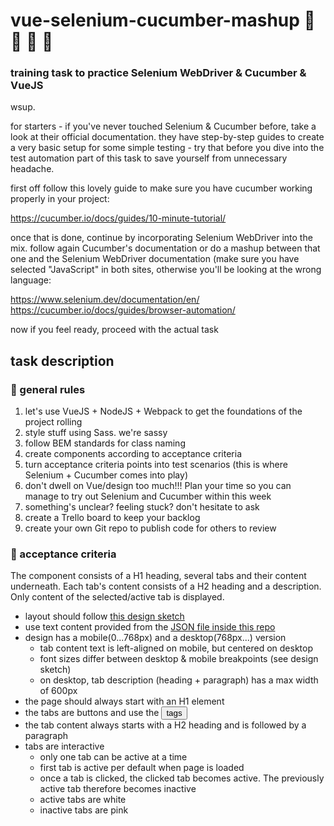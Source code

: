 # vue-selenium-cucumber-mashup :cucumber: :green_heart: :cucumber: :green_heart:
### training task to practice Selenium WebDriver & Cucumber & VueJS


wsup.

for starters - if you've never touched Selenium & Cucumber before, take a look at their official documentation. they have step-by-step guides to create a very basic setup for some simple testing - try that before you dive into the test automation part of this task to save yourself from unnecessary headache.

first off follow this lovely guide to make sure you have cucumber working properly in your project:

https://cucumber.io/docs/guides/10-minute-tutorial/

once that is done, continue by incorporating Selenium WebDriver into the mix. follow again Cucumber's documentation or do a mashup between that one and the Selenium WebDriver documentation (make sure you have selected "JavaScript" in both sites, otherwise you'll be looking at the wrong language:

https://www.selenium.dev/documentation/en/
https://cucumber.io/docs/guides/browser-automation/

now if you feel ready, proceed with the actual task

## task description

### :cucumber: general rules

1. let's use VueJS + NodeJS + Webpack to get the foundations of the project rolling
2. style stuff using Sass. we're sassy
3. follow BEM standards for class naming
4. create components according to acceptance criteria
5. turn acceptance criteria points into test scenarios (this is where Selenium + Cucumber comes into play)
6. don't dwell on Vue/design too much!!! Plan your time so you can manage to try out Selenium and Cucumber within this week
7. something's unclear? feeling stuck? don't hesitate to ask
8. create a Trello board to keep your backlog
9. create your own Git repo to publish code for others to review

### :cucumber: acceptance criteria

The component consists of a H1 heading, several tabs and their content underneath. Each tab's content consists of a H2 heading and a description. Only content of the selected/active tab is displayed.
* layout should follow [this design sketch](https://www.figma.com/file/fxm7inGGcxUFgv0sDAAKMI/Untitled?node-id=0%3A1)
* use text content provided from the [JSON file inside this repo](https://github.com/leleleadele/vue-selenium-cucumber-mashup/blob/main/content.json)
* design has a mobile(0...768px) and a desktop(768px...) version
  * tab content text is left-aligned on mobile, but centered on desktop
  * font sizes differ between desktop & mobile breakpoints (see design sketch)
  * on desktop, tab description (heading + paragraph) has a max width of 600px
* the page should always start with an H1 element
* the tabs are buttons and use the <button> tags
* the tab content always starts with a H2 heading and is followed by a paragraph
* tabs are interactive
  * only one tab can be active at a time
  * first tab is active per default when page is loaded
  * once a tab is clicked, the clicked tab becomes active. The previously active tab therefore becomes inactive
  * active tabs are white
  * inactive tabs are pink
